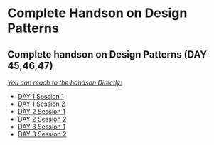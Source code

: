 # Complete Handson on Design Patterns
## Complete handson on Design Patterns (DAY 45,46,47)

<u><p><I>You can reach to the handson Directly:</p></u></I>

<ul>
<li><a href="https://github.com/sanskar1812/Complete-Handson-on-Design-Patterns/tree/main/DAY%2045%2C46%2C47%20Design%20Patterns/DAY%201%20Session%201/Solid_principles">DAY 1 Session 1</a></li>
  <li><a href="https://github.com/sanskar1812/Complete-Handson-on-Design-Patterns/tree/main/DAY%2045%2C46%2C47%20Design%20Patterns/DAY%201%20SESSION%202">DAY 1 Session 2</a></li>

  <li><a href="https://github.com/sanskar1812/Complete-Handson-on-Design-Patterns/tree/main/DAY%2045%2C46%2C47%20Design%20Patterns/DAY%202%20SESSION%201">DAY 2 Session 1</a></li>
  <li><a href="https://github.com/sanskar1812/Complete-Handson-on-Design-Patterns/tree/main/DAY%2045%2C46%2C47%20Design%20Patterns/DAY%202%20SESSION%202">DAY 2 Session 2</a></li>
  <li><a href="https://github.com/sanskar1812/Complete-Handson-on-Design-Patterns/tree/main/DAY%2045%2C46%2C47%20Design%20Patterns/DAY%203%20SESSION%201/MediatorDesignPattern">DAY 3 Session 1</a></li>
	<li><a href="https://github.com/sanskar1812/Complete-Handson-on-Design-Patterns/tree/main/DAY%2045%2C46%2C47%20Design%20Patterns/DAY%203%20SESSION%202/ObserverDesignPattern">DAY 3 Session 2</a></li>
  </ul>
